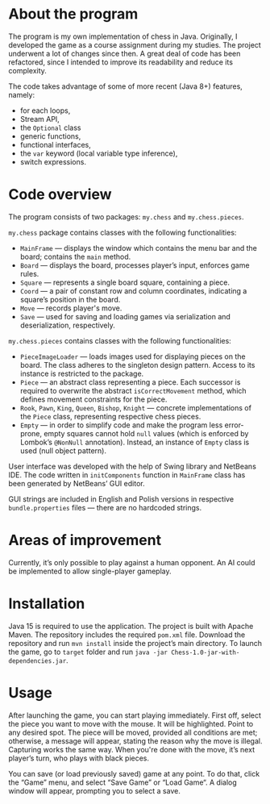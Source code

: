 # About the program

The program is my own implementation of chess in Java. Originally, I developed the game as a course assignment during my studies. The project underwent a lot of changes since then. A great deal of code has been refactored, since I intended to improve its readability and reduce its complexity.

The code takes advantage of some of more recent (Java 8+) features, namely:

* for each loops,
* Stream API,
* the `Optional` class
* generic functions,
* functional interfaces,
* the `var` keyword (local variable type inference),
* switch expressions.

# Code overview

The program consists of two packages: `my.chess` and `my.chess.pieces`.

`my.chess` package contains classes with the following functionalities:
* `MainFrame` — displays the window which contains the menu bar and the board; contains the `main` method. 
* `Board` — displays the board, processes player’s input, enforces game rules.
* `Square` — represents a single board square, containing a piece.
* `Coord` — a pair of constant row and column coordinates, indicating a square’s position in the board.
* `Move` — records player's move.
* `Save` — used for saving and loading games via serialization and deserialization, respectively.

`my.chess.pieces` contains classes with the following functionalities:
* `PieceImageLoader` — loads images used for displaying pieces on the board. The class adheres to the singleton design pattern. Access to its instance is restricted to the package.
* `Piece` — an abstract class representing a piece. Each successor is required to overwrite the abstract `isCorrectMovement` method, which defines movement constraints for the piece. 
* `Rook`, `Pawn`, `King`, `Queen`, `Bishop`, `Knight` — concrete implementations of the `Piece` class, representing respective chess pieces. 
* `Empty` — in order to simplify code and make the program less error-prone, empty squares cannot hold `null` values (which is enforced by Lombok’s `@NonNull` annotation). Instead, an instance of `Empty` class is used (null object pattern).

User interface was developed with the help of Swing library and NetBeans IDE. The code written in `initComponents` function in `MainFrame` class has been generated by NetBeans’ GUI editor.

GUI strings are included in English and Polish versions in respective `bundle.properties` files — there are no hardcoded strings.

# Areas of improvement

Currently, it’s only possible to play against a human opponent. An AI could be implemented to allow single-player gameplay.

# Installation

Java 15 is required to use the application. The project is built with Apache Maven. The repository includes the required `pom.xml` file. Download the repository and run `mvn install` inside the project’s main directory. To launch the game, go to `target` folder and run `java -jar Chess-1.0-jar-with-dependencies.jar`.

# Usage

After launching the game, you can start playing immediately. First off, select the piece you want to move with the mouse. It will be highlighted. Point to any desired spot. The piece will be moved, provided all conditions are met; otherwise, a message will appear, stating the reason why the move is illegal. Capturing works the same way. When you're done with the move, it’s next player’s turn, who plays with black pieces. 

You can save (or load previously saved) game at any point. To do that, click the “Game” menu, and select “Save Game” or “Load Game“. A dialog window will appear, prompting you to select a save.


